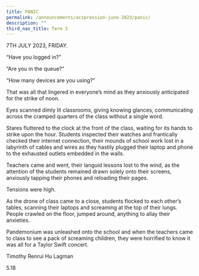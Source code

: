 ```yaml
---
title: PANIC
permalink: /announcements/acspression-june-2023/panic/
description: ""
third_nav_title: Term 3
---
```

7TH JULY 2023, FRIDAY.

“Have you logged in?”

“Are you in the queue?”

“How many devices are you using?”

That was all that lingered in everyone’s mind as they anxiously anticipated for the strike of noon.

Eyes scanned dimly lit classrooms, giving knowing glances, communicating across the cramped quarters of the class without a single word.

Stares fluttered to the clock at the front of the class, waiting for its hands to strike upon the hour. Students inspected their watches and frantically checked their internet connection, their mounds of school work lost in a labyrinth of cables and wires as they hastily plugged their laptop and phone to the exhausted outlets embedded in the walls.

Teachers came and went, their languid lessons lost to the wind, as the attention of the students remained drawn solely onto their screens, anxiously tapping their phones and reloading their pages.

Tensions were high.

As the drone of class came to a close, students flocked to each other’s tables, scanning their laptops and screaming at the top of their lungs. People crawled on the floor, jumped around, anything to allay their anxieties.

Pandemonium was unleashed onto the school and when the teachers came to class to see a pack of screaming children, they were horrified to know it was all for a Taylor Swift concert.

Timothy Renrui Hu Lagman

5.18